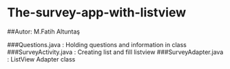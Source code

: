 # The-survey-app-with-listview
##Autor: M.Fatih Altuntaş

###Questions.java       : Holding questions and information in class
###SurveyActivity.java  : Creating list and fill listview
###SurveyAdapter.java   : ListView Adapter class
